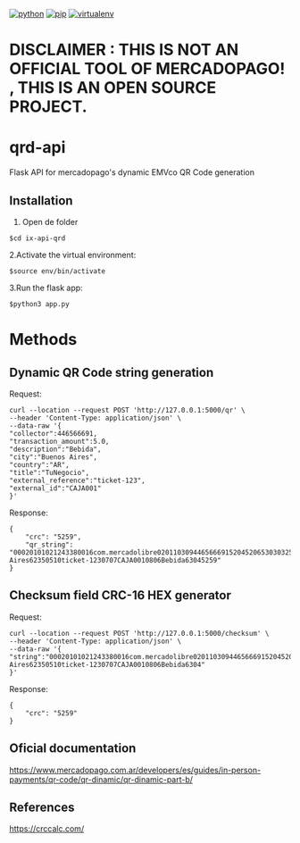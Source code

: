 
[![python](https://img.shields.io/badge/python-v3.7.X-green.svg)](https://www.python.org/)
[![pip](https://img.shields.io/badge/pip-v10.0.X-yellow.svg)](https://pypi.org/project/pip/)
[![virtualenv](https://img.shields.io/badge/virtualenv-v15.1.X-red.svg)](https://virtualenv.pypa.io/en/stable/)
# DISCLAIMER : THIS IS NOT AN OFFICIAL TOOL OF MERCADOPAGO! , THIS IS AN OPEN SOURCE PROJECT.

# qrd-api

Flask API for mercadopago's dynamic EMVco QR Code generation

## Installation
1. Open de folder
```
$cd ix-api-qrd
```
2.Activate the virtual environment:
```
$source env/bin/activate
```
3.Run the flask app:
```
$python3 app.py
```

# Methods

## Dynamic QR Code string generation

Request:
```
curl --location --request POST 'http://127.0.0.1:5000/qr' \
--header 'Content-Type: application/json' \
--data-raw '{
"collector":446566691,
"transaction_amount":5.0,
"description":"Bebida",
"city":"Buenos Aires",
"country":"AR",
"title":"TuNegocio",
"external_reference":"ticket-123",
"external_id":"CAJA001"
}'
```
Response:
```
{
    "crc": "5259",
    "qr_string": "00020101021243380016com.mercadolibre02011030944656669152045206530303254035.05802AR5909TuNegocio6012Buenos Aires62350510ticket-1230707CAJA0010806Bebida63045259"
}
```

## Checksum field CRC-16 HEX generator

Request:
```
curl --location --request POST 'http://127.0.0.1:5000/checksum' \
--header 'Content-Type: application/json' \
--data-raw '{
"string":"00020101021243380016com.mercadolibre02011030944656669152045206530303254035.05802AR5909TuNegocio6012Buenos Aires62350510ticket-1230707CAJA0010806Bebida6304"
}'
```
Response:
```
{
    "crc": "5259"
}
```

## Oficial documentation

https://www.mercadopago.com.ar/developers/es/guides/in-person-payments/qr-code/qr-dinamic/qr-dinamic-part-b/

## References

https://crccalc.com/
